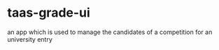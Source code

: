 # taas-grade-ui
 an app which is used to manage the candidates of a competition for an university entry
